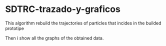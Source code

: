 # SDTRC-trazado-y-graficos
This algorithm rebuild the trajectories of particles that incides in the builded prototipe

Then i show all the graphs of the obtained data.

